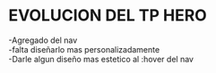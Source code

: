 
# EVOLUCION DEL TP HERO
-Agregado del nav <br>
-falta diseñarlo mas personalizadamente <br>
-Darle algun diseño mas estetico al :hover del nav <br>
